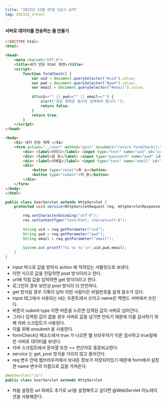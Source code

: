 ```yaml
---
title: "2023년 12월 07일 5교시 요약"
tag: 202312_school
---
```


#### 서버로 데이터를 전송하는 폼 만들기

```html
<!DOCTYPE html> 
<html>
	
<head>
	<meta charset="UTF-8">
	<title>내가 만든 html 화면</title>
    <script>
        function formCheck() {
			var uid = document.querySelector("#uid").value;
			var pwd = document.querySelector("#pwd").value;
			var email = document.querySelector("#email").value;
			
			if(uid=="" || pwd=="" || email=="") {
				alert("모든 항목은 필수로 입력해야 합니다.");
				return false;
			}
			return true;
		}
	</script>
</head>

<body>
    <h1> 내가 만든 제목 </h1>
	<form action="../user" method="post" onsubmit="return formCheck();">
		<div> <label>아이디</label> <input type="text" name="uid" id="uid"></div>
		<div> <label>암 호</label> <input type="password" name="pwd" id="pwd"></div>
		<div> <label>이메일</label> <input type="text" name="email" id="email"></div>
		<div>
			<button type="reset">취 소</button>
			<button type="submit">저 장</button>
		</div>
	</form>
</body>
</html>
```

```java
public class UserServlet extends HttpServlet {
	protected void service(HttpServletRequest req, HttpServletResponse res) throws ServletException, IOException {

		req.setCharacterEncoding("utf-8");
		res.setContentType("text/html; charset=utf-8");
		
		String uid = req.getParameter("uid");
		String pwd = req.getParameter("pwd");
		String email = req.getParameter("email");
		
		System.out.printf("%s %s %s \n",uid,pwd,email);	
	}
}
```

- input 박스로 값을 받아서 action 에 적혀있는 서블릿으로 보낸다.
- 이런 식으로 값을 전달하면 post 방식이라고 한다.
- url에 직접 값을 입력하면 get 방식이라고 한다.
- 로그인의 경우 보안상 post 방식이 더 안전하다.
- get 방식일 경우 기록이 남아 어떤 사람이든 비밀번호를 쉽게 알수가 있다.
- input 태그에서 사용되는 id는 프론트에서 쓰이고 name은 백엔드 서버에서 쓰인다.
- 버튼이 submit type 이면 버튼을 누르면 입력된 값이 서버로 넘어간다.
- 그러나 입력된 값이 없을 경우 서버로 값을 넘기면 안되기 때문에 이를 검사하기 위해 자바 스크립트가 사용된다.
- 이를 위해 onsubmit 을 사용한다.
- formCheck() 메소드에서 true 가 나오면 웹 브라우저가 이른 검사하고 true일때만 서버로 데이터를 보낸다.
- 자바 스크립트에서 문자열 또한 == 연산자로 동등비교한다.
- service 는 get, post 방식을 가리지 않고 돌아간다.
- req 변수 안에 웹브라우저에서 보내온 정보가 저장되어있기 때문에 form에서 설정한 name 변수의 이름으로 값을 가져온다.

```java
@WebServlet("/u")
public class UserServlet extends HttpServlet
```

- 처음 설정된 url 외에도 추가로 url을 설정해주고 싶다면 @WebServlet 어노테이션을 사용해준다.